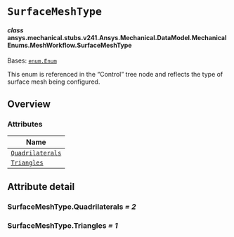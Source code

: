 <!-- vale off -->

<a id="surfacemeshtype"></a>

# `SurfaceMeshType`

<a id="ansys.mechanical.stubs.v241.Ansys.Mechanical.DataModel.MechanicalEnums.MeshWorkflow.SurfaceMeshType"></a>

#### *class* ansys.mechanical.stubs.v241.Ansys.Mechanical.DataModel.MechanicalEnums.MeshWorkflow.SurfaceMeshType

Bases: [`enum.Enum`](https://docs.python.org/3/library/enum.html#enum.Enum)

This enum is referenced in the “Control” tree node and reflects the type of surface mesh being configured.

<!-- !! processed by numpydoc !! -->

<a id="overview"></a>

## Overview

### Attributes

| Name |
| ------------------------------------------------------- |
| [`Quadrilaterals`](#SurfaceMeshType.Quadrilaterals) |
| [`Triangles`](#SurfaceMeshType.Triangles) |

<a id="attribute-detail"></a>

## Attribute detail

<a id="SurfaceMeshType.Quadrilaterals"></a>

### SurfaceMeshType.Quadrilaterals *= 2*

<a id="SurfaceMeshType.Triangles"></a>

### SurfaceMeshType.Triangles *= 1*

<!-- vale on -->
